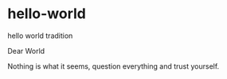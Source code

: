# hello-world
hello world tradition

Dear World

Nothing is what it seems, question everything and trust yourself.
